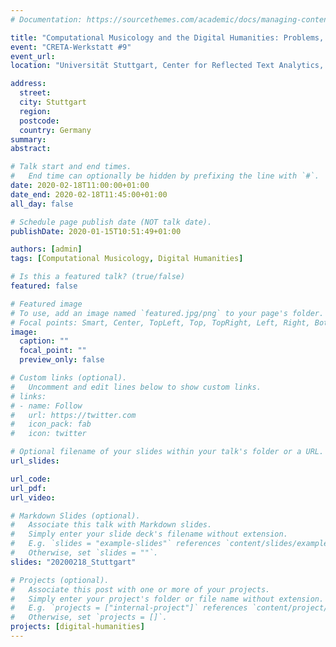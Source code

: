 ```yaml
---
# Documentation: https://sourcethemes.com/academic/docs/managing-content/

title: "Computational Musicology and the Digital Humanities: Problems, Practices, and Prospects"
event: "CRETA-Werkstatt #9"
event_url:
location: "Universität Stuttgart, Center for Reflected Text Analytics, Raum M 51.01, Herdweg 51 (Abteilung für Digital Humanities)"

address:
  street:
  city: Stuttgart
  region:
  postcode:
  country: Germany
summary:
abstract:

# Talk start and end times.
#   End time can optionally be hidden by prefixing the line with `#`.
date: 2020-02-18T11:00:00+01:00
date_end: 2020-02-18T11:45:00+01:00
all_day: false

# Schedule page publish date (NOT talk date).
publishDate: 2020-01-15T10:51:49+01:00

authors: [admin]
tags: [Computational Musicology, Digital Humanities]

# Is this a featured talk? (true/false)
featured: false

# Featured image
# To use, add an image named `featured.jpg/png` to your page's folder.
# Focal points: Smart, Center, TopLeft, Top, TopRight, Left, Right, BottomLeft, Bottom, BottomRight.
image:
  caption: ""
  focal_point: ""
  preview_only: false

# Custom links (optional).
#   Uncomment and edit lines below to show custom links.
# links:
# - name: Follow
#   url: https://twitter.com
#   icon_pack: fab
#   icon: twitter

# Optional filename of your slides within your talk's folder or a URL.
url_slides:

url_code:
url_pdf:
url_video:

# Markdown Slides (optional).
#   Associate this talk with Markdown slides.
#   Simply enter your slide deck's filename without extension.
#   E.g. `slides = "example-slides"` references `content/slides/example-slides.md`.
#   Otherwise, set `slides = ""`.
slides: "20200218_Stuttgart"

# Projects (optional).
#   Associate this post with one or more of your projects.
#   Simply enter your project's folder or file name without extension.
#   E.g. `projects = ["internal-project"]` references `content/project/deep-learning/index.md`.
#   Otherwise, set `projects = []`.
projects: [digital-humanities]
---
```

